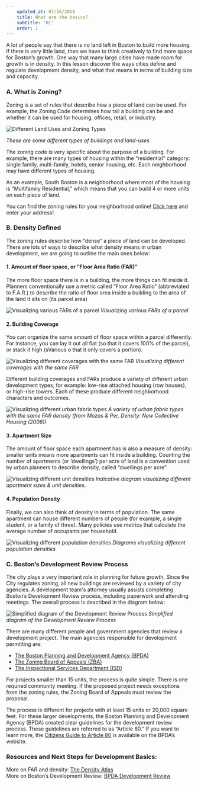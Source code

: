 ```yaml
---
    updated_at: 07/16/2018
    title: What are the basics?
    subtitle: '01'
    order: 1
---
```


A lot of people say that there is no land left in Boston to build more housing. If there is very little land, then we have to think creatively to find more space for Boston’s growth. One way that many large cities have made room for growth is in density. In this lesson discover the ways cities define and regulate development density, and what that means in terms of building size and capacity.

### A. What is Zoning?

Zoning is a set of rules that describe how a piece of land can be used. For example, the Zoning Code determines how tall a building can be and whether it can be used for housing, offices, retail, or industry. 

![Different Land Uses and Zoning Types](/housingilab/images/diagrams_zoning.jpg "Some different types of buildings and land-uses")

*These are some different types of buildings and land-uses*

The zoning code is very specific about the purpose of a building. For example, there are many types of housing within the “residential” category: single family, multi-family, hotels, senior housing, etc. Each neighborhood may have different types of housing. 

As an example, South Boston is a neighborhood where most of the housing is “Multifamily Residential,” which means that you can build 4 or more units on each piece of land.

You can find the zoning rules for your neighborhood online! [Click here](http://maps.bostonredevelopmentauthority.org/zoningviewer/) and enter your address!

### B. Density Defined

The zoning rules describe how “dense” a piece of land can be developed. There are lots of ways to describe what density means in urban development, we are going to outline the main ones below:

#### 1. Amount of floor space, or “Floor Area Ratio (FAR)”
The more floor space there is in a building, the more things can fit inside it. Planners conventionally use a metric called “Floor Area Ratio” (abbreviated to F.A.R.) to describe the ratio of floor area inside a building to the area of the land it sits on (its parcel area)  

![Visualizing various FARs of a parcel](/housingilab/images/diagrams_far.jpg "Some FARs of a parcel")
*Visualizing various FARs of a parcel*

#### 2. Building Coverage  
You can organize the same amount of floor space within a parcel differently. For instance, you can lay it out all flat (so that it covers 100% of the parcel), or stack it high (sVarious o that it only covers a portion).

![Visualizing different coverages with the same FAR](/housingilab/images/diagrams_coverage.jpg "Visualizing different coverages with the same FAR")
*Visualizing different coverages with the same FAR*  

Different building coverages and FARs produce a variety of different urban development types, for example: low-rise attached housing (row houses), or high-rise towers. Each of these produce different neighborhood characters and outcomes.

![Visualizing different urban fabric types](/housingilab/images/diagrams_densityFabrics.jpg "A variety of urban fabric types with the same FAR density (from Mozas & Per, Density: New Collective Housing (2006))")
*A variety of urban fabric types with the same FAR density (from Mozas & Per, Density: New Collective Housing (2006))*

#### 3. Apartment Size  
The amount of floor space each apartment has is also a measure of density: smaller units means more apartments can fit inside a building. Counting the number of apartments (or ‘dwellings’) per acre of land is a convention used by urban planners to describe density, called “dwellings per acre”.

![Visualizing different unit densities](/housingilab/images/diagrams_dwellingUnits.jpg "Indicative diagram visualizing different apartment sizes & unit densities")
*Indicative diagram visualizing different apartment sizes & unit densities.*

#### 4. Population Density
Finally, we can also think of density in terms of population. The same apartment can house different numbers of people (for example, a single student, or a family of three). Many policies use metrics that calculate the average number of occupants per household.

![Visualizing different population densities](/housingilab/images/diagrams_dwellingPop.jpg "Diagrams visualizing different population densities")
*Diagrams visualizing different population densities*


### C. Boston’s Development Review Process
The city plays a very important role in planning for future growth. Since the City regulates zoning, all new buildings are reviewed by a variety of city agencies. A development team's attorney usually assists completing Boston’s Development Review process, including  paperwork and attending meetings. The overall process is described in the diagram below:

![Simplified diagram of the Development Review Process](/housingilab/images/diagrams_process.jpg "Simplified diagram of the Development Review Process")
*Simplified diagram of the Development Review Process*

There are many different people and government agencies that review a development project. The main agencies responsible for development permitting are:  
* [The Boston Planning and Development Agency (BPDA)](http://www.bostonplans.org/)  
* [The Zoning Board of Appeals (ZBA)](https://www.boston.gov/departments/inspectional-services/zoning-board-appeal)  
* [The Inspectional Services Department (ISD)](https://www.boston.gov/departments/inspectional-services)  

For projects smaller than 15 units, the process is quite simple. There is one required community meeting. If the proposed project needs exceptions from the zoning rules, the Zoning Board of Appeals must review the proposal.

The process is different for projects with at least 15 units or 20,000 square feet. For these larger developments, the Boston Planning and Development Agency (BPDA) created clear guidelines for the development review process. These guidelines are referred to as “Article 80.” If you want to learn more, the [Citizens Guide to Article 80](http://www.bostonredevelopmentauthority.org/documents/about-the-bra/development-review/a-citizen-s-guide-to-article-80-january-2013) is available on the BPDA’s website.

### Resources and Next Steps for Development Basics:
More on FAR and density: [The Density Atlas](http://densityatlas.org/)  
More on Boston’s Development Review: [BPDA Development Review](http://www.bostonplans.org/projects/development-review)
